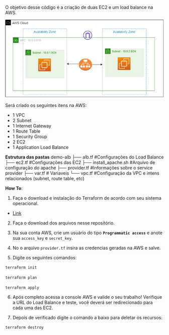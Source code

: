 O objetivo desse código é a criação de duas EC2 e um load balance na AWS.

![alt text](https://github.com/melqui10/Terraform/blob/a9b63ca4f2a84ed486de70b770ad718f742255c5/demo-alb/demo%20load%20balance.drawio.png)

Será criado os seguintes itens na AWS:

- 1 VPC
- 2 Subnet
- 1 Internet Gateway
- 1 Route Table
- 1 Security Group
- 2 EC2
- 1 Application Load Balance

**Estrutura das pastas**
demo-alb
   ├── alb.tf #Configurações do Load Balance
   ├── ec2.tf #Configurações das EC2
   ├── install_apache.sh #Arquivo de configuração do apache
   ├── provider.tf #Informações sobre o service provider
   ├── var.tf # Variaveis
   └── vpc.tf #Configuração da VPC e intens relacionados (subnet, route table, etc)

**How To**:

1) Faça o download e instalação do Terraform de acordo com seu sistema operacional. 
- [Link](https://developer.hashicorp.com/terraform/downloads) 

2) Faça o download dos arquivos nesse repositório.

3) Na sua conta AWS, crie um usuário do tipo **`Programmatic access`** e anote sua `access_key` e `secret_key`.

4) No o arquivo `provider.tf` insira as credencias geradas na AWS e salve.

5) Digite os seguintes comandos:
```
terraform init

terraform plan

terraform apply
```

6) Após completo acessa a console AWS e valide o seu trabalho! Verifique a URL do Load Balance e teste, você deverá ser redirecionado para cada uma das EC2.

7) Depois de verificado digite o comando a baixo para deletar os recursos:

```
terraform destroy
```
